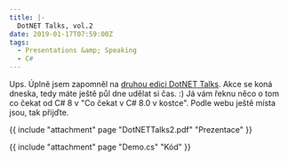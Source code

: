 ```yaml
---
title: |-
  DotNET Talks, vol.2
date: 2019-01-17T07:59:00Z
tags:
  - Presentations &amp; Speaking
  - C#
---
```

Ups. Úplně jsem zapomněl na [druhou edici DotNET Talks][1]. Akce se koná dneska, tedy máte ještě půl dne udělat si čas. :) Já vám řeknu něco o tom co čekat od C# 8 v "Co čekat v C# 8.0 v kostce". Podle webu ještě místa jsou, tak přijďte.

<!-- excerpt -->

{{ include "attachment" page "DotNETTalks2.pdf" "Prezentace" }}

{{ include "attachment" page "Demo.cs" "Kód" }}

[1]: https://www.dotnettalks.cz/